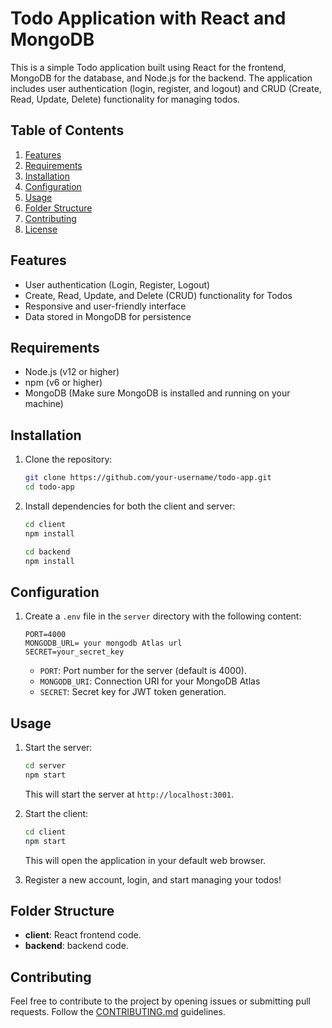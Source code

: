 # Todo Application with React and MongoDB

This is a simple Todo application built using React for the frontend, MongoDB for the database, and Node.js for the backend. The application includes user authentication (login, register, and logout) and CRUD (Create, Read, Update, Delete) functionality for managing todos.

## Table of Contents

1. [Features](#features)
2. [Requirements](#requirements)
3. [Installation](#installation)
4. [Configuration](#configuration)
5. [Usage](#usage)
6. [Folder Structure](#folder-structure)
7. [Contributing](#contributing)
8. [License](#license)

## Features

- User authentication (Login, Register, Logout)
- Create, Read, Update, and Delete (CRUD) functionality for Todos
- Responsive and user-friendly interface
- Data stored in MongoDB for persistence

## Requirements

- Node.js (v12 or higher)
- npm (v6 or higher)
- MongoDB (Make sure MongoDB is installed and running on your machine)

## Installation

1. Clone the repository:

   ```bash
   git clone https://github.com/your-username/todo-app.git
   cd todo-app
   ```

2. Install dependencies for both the client and server:

   ```bash
   cd client
   npm install

   cd backend
   npm install
   ```

## Configuration

1. Create a `.env` file in the `server` directory with the following content:

   ```env
   PORT=4000
   MONGODB_URL= your mongodb Atlas url
   SECRET=your_secret_key
   ```

   - `PORT`: Port number for the server (default is 4000).
   - `MONGODB_URI`: Connection URI for your MongoDB Atlas
   - `SECRET`: Secret key for JWT token generation.



## Usage

1. Start the server:

   ```bash
   cd server
   npm start
   ```

   This will start the server at `http://localhost:3001`.

2. Start the client:

   ```bash
   cd client
   npm start
   ```

   This will open the application in your default web browser.

3. Register a new account, login, and start managing your todos!

## Folder Structure

- **client**: React frontend code.
- **backend**:  backend code.

## Contributing

Feel free to contribute to the project by opening issues or submitting pull requests. Follow the [CONTRIBUTING.md](CONTRIBUTING.md) guidelines.








